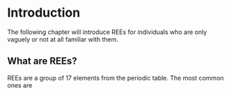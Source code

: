 <!--
- Introduction
    - What are REEs?
        - A group of 17(?) metals/minerals with special properties
        - They are similar is some senses, but different in other
        - The availability of REEs differes between the different REEs
        - lanthanide series + scandium and yttrium
        - (check if lithium, gold, silver, are classed as REEs)
    - Why are they called rare?
        - Not because of the actual availability, but rather because of the difficulties (mostly economical) in obtaining them
        - Due to chemical similarities, it makes it difficult to extract them
    - Where are REs used?
        - Everywhere! Electronics, strong permanent magnets (neodymium, samarium), screens, catalysators (cerium), wid turbines, phosphors, etc.
    - What are the functions of REEs?
        - They have magnetic, catalytic, luminicent properties
-->

# Introduction

The following chapter will introduce REEs for individuals who are only vaguely or not at all familiar with them.

## What are REEs?

REEs are a group of 17 elements from the periodic table. The most common ones are  